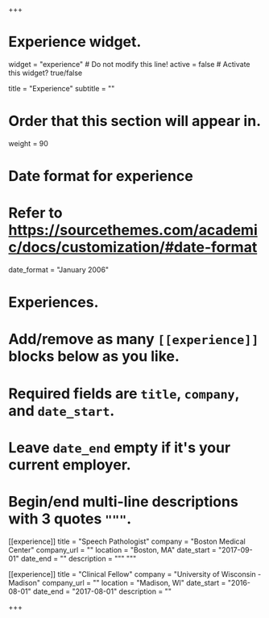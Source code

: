 +++
# Experience widget.
widget = "experience"  # Do not modify this line!
active = false  # Activate this widget? true/false

title = "Experience"
subtitle = ""

# Order that this section will appear in.
weight = 90

# Date format for experience
#   Refer to https://sourcethemes.com/academic/docs/customization/#date-format
date_format = "January 2006"

# Experiences.
#   Add/remove as many `[[experience]]` blocks below as you like.
#   Required fields are `title`, `company`, and `date_start`.
#   Leave `date_end` empty if it's your current employer.
#   Begin/end multi-line descriptions with 3 quotes `"""`.
[[experience]]
  title = "Speech Pathologist"
  company = "Boston Medical Center"
  company_url = ""
  location = "Boston, MA"
  date_start = "2017-09-01"
  date_end = ""
  description = """
  """

[[experience]]
  title = "Clinical Fellow"
  company = "University of Wisconsin - Madison"
  company_url = ""
  location = "Madison, WI"
  date_start = "2016-08-01"
  date_end = "2017-08-01"
  description = ""

+++
